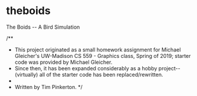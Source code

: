 # theboids
The Boids -- A Bird Simulation

/**
 * This project originated as a small homework assignment for Michael Gleicher's UW-Madison CS 559 - Graphics class, Spring of 2019; starter code was provided by Michael Gleicher.
 * Since then, it has been expanded considerably as a hobby project--(virtually) all of the starter code has been replaced/rewritten.
 * 
 * Written by Tim Pinkerton.
 */
